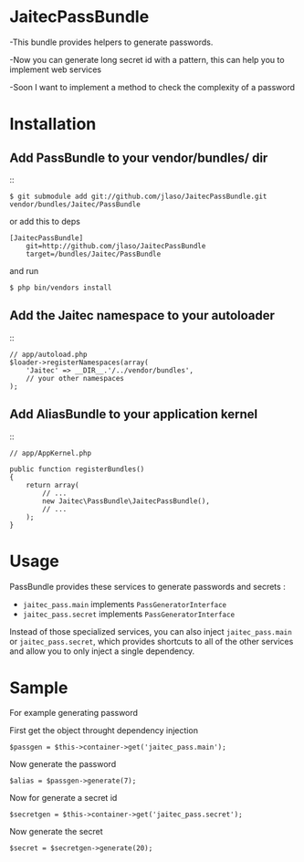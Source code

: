 JaitecPassBundle
=================

-This bundle provides helpers to generate passwords.

-Now you can generate long secret id with a pattern, this can help you to implement web services

-Soon I want to implement a method to check the complexity
of a password


Installation
============

Add PassBundle to your vendor/bundles/ dir
------------------------------------------

::

    $ git submodule add git://github.com/jlaso/JaitecPassBundle.git vendor/bundles/Jaitec/PassBundle

or add this to deps

    [JaitecPassBundle]    
        git=http://github.com/jlaso/JaitecPassBundle
        target=/bundles/Jaitec/PassBundle

and run 

    $ php bin/vendors install

Add the Jaitec namespace to your autoloader
-------------------------------------------

::

    // app/autoload.php
    $loader->registerNamespaces(array(
        'Jaitec' => __DIR__.'/../vendor/bundles',
        // your other namespaces
    );

Add AliasBundle to your application kernel
------------------------------------------

::

    // app/AppKernel.php

    public function registerBundles()
    {
        return array(
            // ...
            new Jaitec\PassBundle\JaitecPassBundle(),
            // ...
        );
    }



Usage
=====

PassBundle provides these services to generate passwords and secrets :

- ``jaitec_pass.main`` implements ``PassGeneratorInterface``
- ``jaitec_pass.secret`` implements ``PassGeneratorInterface``


Instead of those specialized services, you can also inject ``jaitec_pass.main`` or
``jaitec_pass.secret``, which provides shortcuts to all of the other services and 
allow you to only inject a single dependency.

Sample
======

For example generating password

First get the object throught dependency injection

    $passgen = $this->container->get('jaitec_pass.main');

Now generate the password

    $alias = $passgen->generate(7);

Now for generate a secret id
        
    $secretgen = $this->container->get('jaitec_pass.secret');

Now generate the secret

    $secret = $secretgen->generate(20);

